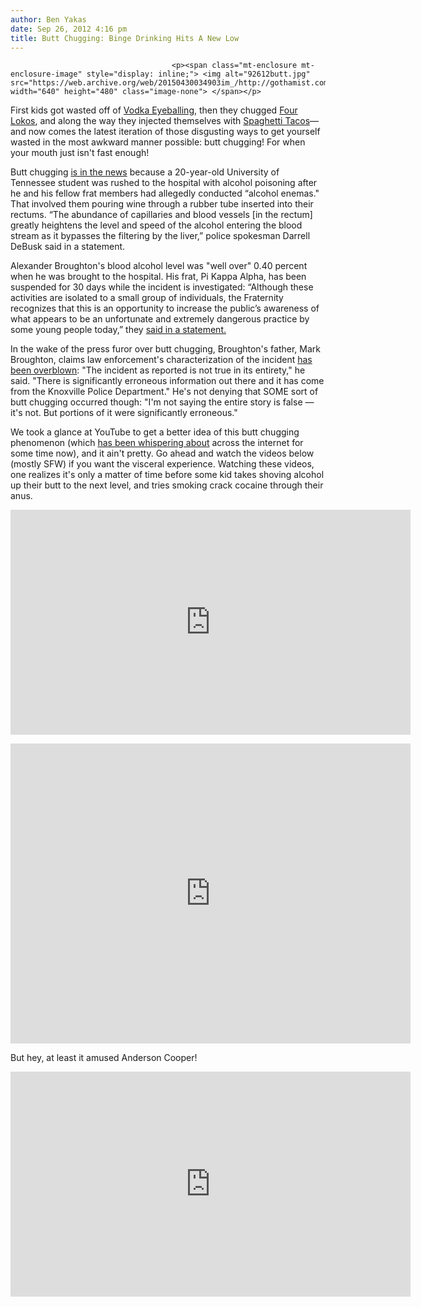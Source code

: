 ```yaml
---
author: Ben Yakas
date: Sep 26, 2012 4:16 pm
title: Butt Chugging: Binge Drinking Hits A New Low
---
```


	
										<p><span class="mt-enclosure mt-enclosure-image" style="display: inline;"> <img alt="92612butt.jpg" src="https://web.archive.org/web/20150430034903im_/http://gothamist.com/attachments/byakas/92612butt.jpg" width="640" height="480" class="image-none"> </span></p>

<p>First kids got wasted off of <a href="https://web.archive.org/web/20150430034903/http://gothamist.com/2010/05/27/vodka_eyeballing_trend_jumps_the_po.php">Vodka Eyeballing</a>, then they chugged <a href="https://web.archive.org/web/20150430034903/http://gothamist.com/tags/fourloko">Four Lokos</a>, and along the way they injected themselves with <a href="https://web.archive.org/web/20150430034903/http://gothamist.com/2010/10/06/new_trend_alert_spaghetti_tacos.php">Spaghetti Tacos</a>&#x2014;and now comes the latest iteration of those disgusting ways to get yourself wasted in the most awkward manner possible: butt chugging! For when your mouth just isn&apos;t fast enough! </p>

<p>Butt chugging <a href="https://web.archive.org/web/20150430034903/http://www.nydailynews.com/news/national/bottoms-university-tennessee-student-hospitalized-alcohol-enema-kills-article-1.1168506">is in the news</a> because a 20-year-old University of Tennessee student was rushed to the hospital with alcohol poisoning after he and his fellow frat members had allegedly conducted &#x201C;alcohol enemas.&quot; That involved them pouring wine through a rubber tube inserted into their rectums. &#x201C;The abundance of capillaries and blood vessels [in the rectum] greatly heightens the level and speed of the alcohol entering the blood stream as it bypasses the filtering by the liver,&#x201D; police spokesman Darrell DeBusk said in a statement.</p>

<p>Alexander Broughton&apos;s blood alcohol level was &quot;well over&quot; 0.40 percent when he was brought to the hospital. His frat, Pi Kappa Alpha, has been suspended for 30 days while the incident is investigated: &#x201C;Although these activities are isolated to a small group of individuals, the Fraternity recognizes that this is an opportunity to increase the public&#x2019;s awareness of what appears to be an unfortunate and extremely dangerous practice by some young people today,&#x201D; they <a href="https://web.archive.org/web/20150430034903/http://wreg.com/2012/09/25/parents-concerned-over-dangerous-drinking-trends/">said in a statement.</a></p>

<p>In the wake of the press furor over butt chugging, Broughton&apos;s father, Mark Broughton, claims law enforcement&apos;s characterization of the incident <a href="https://web.archive.org/web/20150430034903/http://www.wptv.com/dpp/news/national/alcohol-enema-butt-chugging-father-of-university-of-tennessee-fraternity-member-denies-claims">has been overblown</a>: &quot;The incident as reported is not true in its entirety,&quot; he said. &quot;There is significantly erroneous information out there and it has come from the Knoxville Police Department.&quot; He&apos;s not denying that SOME sort of butt chugging occurred though: &quot;I&apos;m not saying the entire story is false &#x2014; it&apos;s not. But portions of it were significantly erroneous.&quot; </p>

<p>We took a glance at YouTube to get a better idea of this butt chugging phenomenon (which <a href="https://web.archive.org/web/20150430034903/http://gawker.com/5528131/butt+chugging-what-is-it-and-whos-doing-it">has been whispering about</a> across the internet for some time now), and it ain&apos;t pretty. Go ahead and watch the videos below (mostly SFW) if you want the visceral experience. Watching these videos, one realizes it&apos;s only a matter of time before some kid takes shoving alcohol up their butt to the next level, and tries smoking crack cocaine through their anus.</p>

<p><iframe width="640" height="360" src="https://web.archive.org/web/20150430034903if_/http://www.youtube.com/embed/ghoENjoYptI" frameborder="0" allowfullscreen></iframe></p>

<p><iframe width="640" height="480" src="https://web.archive.org/web/20150430034903if_/http://www.youtube.com/embed/e1h91qscdyU" frameborder="0" allowfullscreen></iframe></p>

<p>But hey, at least it amused Anderson Cooper!</p>

<p><iframe width="640" height="360" src="https://web.archive.org/web/20150430034903if_/http://www.youtube.com/embed/ElZ4qk4L9rI" frameborder="0" allowfullscreen></iframe></p>					
										
									
				